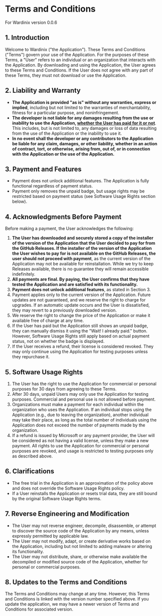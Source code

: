 # Terms and Conditions

For Wardinix version 0.0.6

## 1. Introduction

Welcome to Wardinix ("the Application"). These Terms and Conditions ("Terms") govern your use of the Application. For the purposes of these Terms, a "User" refers to an individual or an organization that interacts with the Application. By downloading and using the Application, the User agrees to these Terms and Conditions. If the User does not agree with any part of these Terms, they must not download or use the Application.

## 2. Liability and Warranty

- **The Application is provided "as is" without any warranties, express or implied**, including but not limited to the warranties of merchantability, fitness for a particular purpose, and noninfringement.
- **The developer is not liable for any damages resulting from the use or inability to use the Application, <ins>whether the User has paid for it or not</ins>**. This includes, but is not limited to, any damages or loss of data resulting from the use of the Application or the inability to use it.
- **In no event shall the developer or any contributors to the Application be liable for any claim, damages, or other liability, whether in an action of contract, tort, or otherwise, arising from, out of, or in connection with the Application or the use of the Application.**

## 3. Payment and Features

- Payment does not unlock additional features. The Application is fully functional regardless of payment status.
- Payment only removes the unpaid badge, but usage rights may be restricted based on payment status (see Software Usage Rights section below).

## 4. Acknowledgments Before Payment

Before making a payment, the User acknowledges the following:

1. **The User has downloaded and securely stored a copy of the installer of the version of the Application that the User decided to pay for from the GitHub Releases. If the installer of the version of the Application the User wishes to pay for is not available on the GitHub Releases, the user should not proceed with payment**, as the current version of the Application may not be available for reinstallation. While we try to keep Releases available, there is no guarantee they will remain accessible indefinitely.
2. **All payments are final. By paying, the User confirms that they have tested the Application and are satisfied with its functionality.**
3. **Payment does not unlock additional features**, as stated in Section 3.
4. Payment applies only to the current version of the Application. Future updates are not guaranteed, and we reserve the right to charge for upgrades. If an automatic update occurs and the User is dissatisfied, they may revert to a previously downloaded version.
5. We reserve the right to change the price of the Application or make it available free of charge at any time.
6. If the User has paid but the Application still shows an unpaid badge, they can manually dismiss it using the "Wait! I already paid." button. However, Software Usage Rights still apply based on actual payment status, not on whether the badge is displayed.
7. If the User receives a refund, their license is considered revoked. They may only continue using the Application for testing purposes unless they repurchase it.

## 5. Software Usage Rights

1. The User has the right to use the Application for commercial or personal purposes for 30 days from agreeing to these Terms.
2. After 30 days, unpaid Users may only use the Application for testing purposes. Commercial and personal use is not allowed before payment.
3. Organizations must make a payment for each individual within the organization who uses the Application. If an individual stops using the Application (e.g., due to leaving the organization), another individual may take their place, as long as the total number of individuals using the Application does not exceed the number of payments made by the organization.
4. If a refund is issued by Microsoft or any payment provider, the User will be considered as not having a valid license, unless they make a new payment. All rights to use the Application for commercial or personal purposes are revoked, and usage is restricted to testing purposes only as described above.

## 6. Clarifications

- The free trial in the Application is an approximation of the policy above and does not override the Software Usage Rights policy.
- If a User reinstalls the Application or resets trial data, they are still bound by the original Software Usage Rights terms.

## 7. Reverse Engineering and Modification

- The User may not reverse engineer, decompile, disassemble, or attempt to discover the source code of the Application by any means, unless expressly permitted by applicable law.
- The User may not modify, adapt, or create derivative works based on the Application, including but not limited to adding malware or altering its functionality.
- The User may not distribute, share, or otherwise make available the decompiled or modified source code of the Application, whether for personal or commercial purposes.

## 8. Updates to the Terms and Conditions

The Terms and Conditions may change at any time. However, this Terms and Conditions is linked with the version number specified above. If you update the application, we may have a newer version of Terms and Conditions for associated version.
